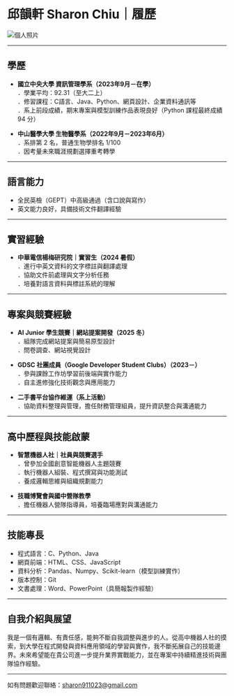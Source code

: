 # 邱韻軒 Sharon Chiu｜履歷

![個人照片](src/AnyConv.com31210-9.jpg)

---

## 學歷

- **國立中央大學 資訊管理學系（2023年9月－在學）**  
  ．學業平均：92.31（至大二上）  
  ．修習課程：C語言、Java、Python、網頁設計、企業資料通訊等  
  ．系上前段成績，期末專案與模型訓練作品表現良好（Python 課程最終成績 94 分）

- **中山醫學大學 生物醫學系（2022年9月－2023年6月）**  
  ．系排第 2 名，普通生物學排名 1/100  
  ．因考量未來職涯規劃選擇重考轉學

---

## 語言能力

- 全民英檢（GEPT）中高級通過（含口說與寫作）
- 英文能力良好，具備技術文件翻譯經驗

---

## 實習經驗

- **中華電信楊梅研究院｜實習生（2024 暑假）**  
  ．進行中英文資料的文字標註與翻譯處理  
  ．協助文件前處理與文字分析任務  
  ．培養對語言資料與標註系統的理解

---

## 專案與競賽經驗

- **AI Junior 學生競賽｜網站提案開發（2025 冬）**  
  ．組隊完成網站提案與簡易原型設計  
  ．問卷調查、網站視覺設計

- **GDSC 社團成員（Google Developer Student Clubs）（2023－）**  
  ．參與課餘工作坊學習前後端與實作能力  
  ．自主進修強化技術觀念與應用能力

- **二手書平台協作維運（系上活動）**  
  ．協助資料整理與管理，擔任財務管理組員，提升資訊整合與溝通能力

---

## 高中歷程與技能啟蒙

- **智慧機器人社｜社員與競賽選手**  
  ．曾參加全國創意智能機器人主題競賽  
  ．執行機器人組裝、程式撰寫與功能測試  
  ．養成邏輯思維與組織規劃能力

- **技職博覽會與國中營隊教學**  
  ．擔任機器人營隊指導員，培養臨場應對與溝通能力

---

## 技能專長

- 程式語言：C、Python、Java
- 網頁前端：HTML、CSS、JavaScript
- 資料分析：Pandas、Numpy、Scikit-learn（模型訓練實作）
- 版本控制：Git
- 文書處理：Word、PowerPoint（具簡報製作經驗）

---

## 自我介紹與展望

我是一個有邏輯、有責任感，能夠不斷自我調整與進步的人。從高中機器人社的摸索，到大學在程式開發與資料應用領域的學習與實作，我不斷拓展自己的技能邊界。未來希望能在貴公司進一步提升業界實戰能力，並在專案中持續精進技術與團隊協作經驗。

---

如有問題歡迎聯絡：sharon911023@gmail.com